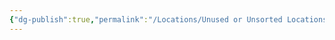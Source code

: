 ```yaml
---
{"dg-publish":true,"permalink":"/Locations/Unused or Unsorted Locations/Portent Plateau/"}
---
```


